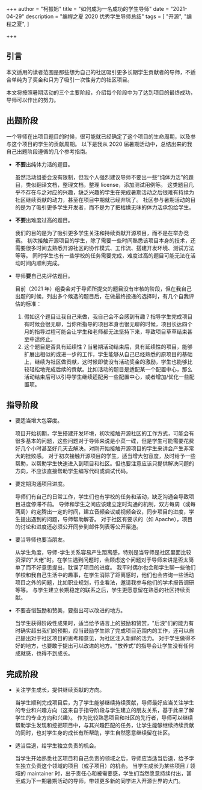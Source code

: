 +++
author = "柯振旭"
title = "如何成为一名成功的学生导师"
date = "2021-04-29"
description = "编程之夏 2020 优秀学生导师总结"
tags = [
    "开源",
	"编程之夏",
]

+++
## 引言

本文适用的读者范围是那些想为自己的社区吸引更多长期学生贡献者的导师，不适合单纯为了奖金和只为了吸引一次性劳力的社区项目。

本文将按照暑期活动的三个主要阶段，介绍每个阶段中为了达到项目的最终成功，导师可以作出的努力。

## 出题阶段

一个导师在出项目题目的时候，很可能就已经确定了这个项目的生命周期，以及参与这个项目的学生的贡献周期。
以下是我从 2020 届暑期活动中，总结出来的我自己出题阶段遵循的几个参考指南。

- **不要**出纯体力活的题目。

  虽然活动组委会没有限制，但我个人强烈建议导师不要出一些“纯体力活”的题目，类似翻译文档，整理文档，整理 license，添加测试用例等。
  这类题目几乎不存在与之对应的兴趣，缺乏兴趣的学生在完成暑期活动之后很难有持续为社区继续贡献的动力，甚至在项目中期就已经弃坑了。
  社区参与暑期活动的目的是为了吸引更多学生开发者，而不是为了把枯燥无味的体力活承包给学生。


- **不要**出难度过高的题目。
  
  我们的目的是为了吸引更多学生关注和持续贡献开源项目，而不是在举办竞赛。
  初次接触开源项目的学生，除了需要一些时间熟悉该项目本身的技术，还需要很多时间去熟悉开源社区的协作模式、工作流、搭建开发环境、测试方法等等。
  同时学生也有一些学校的任务需要完成，难度过高的题目可能无法在活动时间内顺利完成。


- 导师**要**自己先评估题目。

  目前（2021 年）组委会对于导师所提交的题目没有审核的阶段，但在我自己出题的时候，列出多个候选的题目后，在做最终投递的选择时，有几个自我评估的标准：
    1. 假如这个题目让我自己来做，我自己会不会感到有趣？指导学生完成项目有时候会很无聊，当你所指导的项目本身也很无聊的时候，项目长达四个月的指导过程可能会让学生和老师都无法坚持下来，导致项目草草结束甚至中途终止。
    2. 这个题目是否具有延续性？当暑期活动结束后，具有延续性的项目，能够扩展出相似的或进一步的工作，学生能够从自己已经熟悉的原项目的基础上，继续为社区做贡献，这时候即使没有活动奖金的激励，学生也能够比较轻松地完成后续的贡献。比如活动的题目是适配某一个配置中心，那么活动结束后可以引导学生继续适配另一些配置中心，或者增加/优化一些配置项。

## 指导阶段

- 要适当增大包容度。
  
  项目开始初期，学生搭建开发环境，初次接触开源社区的工作方式，可能会有很多基本的问题，这些问题对于导师来说是小菜一碟，但是学生可能需要花费好几个小时甚至好几天去解决。对刚开始接触开源项目的学生来讲会产生非常大的挫败感。
  对于初次接触开源项目的学生，适当增大包容度，及时给予一些帮助，以帮助学生快速进入到项目和社区。但也要注意应该只提供解决问题的方向，不应该直接帮助学生编写代码或调试代码。


- 要定期沟通项目进度。

  导师们有自己的日常工作，学生们也有学校的任务和活动，缺乏沟通会导致项目进度停滞不前。
  导师和学生之间应该建立定时沟通的机制，双方每周（或每两周）约定腾出一定的时间，建立音频会议或视频会议，同步项目的进度，学生提出遇到的问题，导师帮助解答。
  对于社区有要求的（如 Apache），项目的讨论和进度还必须公开同步到邮件列表等公开渠道。


- 要当导师也要当朋友。

  从学生角度，导师-学生关系容易产生距离感，特别是当导师是社区里面比较资深的"大佬"时。在学生遇到问题时，会顾虑这个问题对于导师来讲是否太简单了而不好意思提出，耽误了项目的进度。
  我平时偶尔也会和学生聊一些他们学校和我自己生活中的趣事，在学生消除了距离感时，他们也会咨询一些活动项目之外的问题，比如职业规划，行业看法，邀请我参与他们的学术报告调研等等。
  与学生建立长期稳定的联系之后，学生更愿意留在熟悉的社区持续贡献。


- 不要吝惜鼓励和赞美，要指出可以改进的地方。

  当学生获得阶段性成果时，适当给予语言上的鼓励和赞赏，"后浪"们的能力有时确实超出我们的预期，应当鼓励学生除了完成项目范围内的工作，还可以自己提出对于社区项目的思考和意见，为社区注入新鲜的活力。
  对于学生做得不好的地方，也要敢于提出可以改进的地方。"放养式"的指导会让学生没有任何成就感，也得不到成长。


## 完成阶段

- 关注学生成长，提供继续贡献的方向。

  当学生顺利完成项目后，为了学生能够继续持续贡献，导师最好应当关注学生的专业和兴趣方向（这来自于指导阶段与学生建立的朋友关系，基于此来了解学生的专业方向和兴趣）。
  作为比较熟悉项目和社区的先行者，导师可以继续帮助学生发现和挖掘项目中，与其兴趣匹配的任务，让学生能够继续持续贡献的同时，也对学生身的成长有所帮助，学生自然愿意继续留在社区。


- 适当后退，给学生独立负责的机会。

  当学生开始熟悉社区项目和自己负责的领域之后，导师应当适当后退，给予学生独立负责这个领域的项目（或子项目）的机会。
  当学生成长为某些项目 / 领域的 maintainer 时，出于责任心和被需要感，学生们当然愿意持续付出，甚至成为下一期暑期活动的导师，带领更多新的同学进入开源世界的大门。


